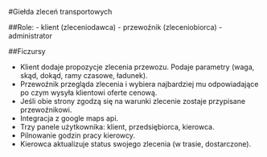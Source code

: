 #Giełda zleceń transportowych

##Role:
    - klient (zleceniodawca)
    - przewoźnik (zleceniobiorca)
    - administrator

##Ficzursy

* Klient dodaje propozycje zlecenia przewozu. Podaje parametry (waga, skąd, dokąd, ramy czasowe, ładunek).
* Przewoźnik przegląda zlecenia i wybiera najbardziej mu odpowiadające po czym wysyła klientowi oferte cenową.
* Jeśli obie strony zgodzą się na warunki zlecenie zostaje przypisane przewoźnikowi.
* Integracja z google maps api.
* Trzy panele użytkownika: klient, przedsiębiorca, kierowca.
* Pilnowanie godzin pracy kierowcy.
* Kierowca aktualizuje status swojego zlecenia (w trasie, dostarczone).